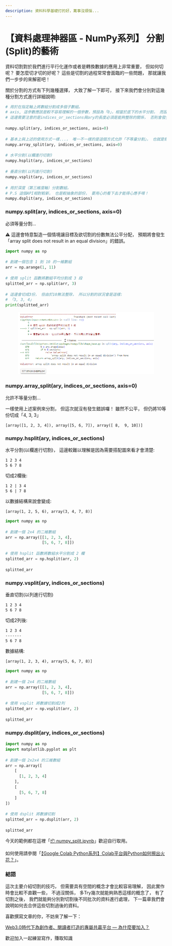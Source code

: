 ```yaml
---
description: 資料科學基礎打的好，萬事沒煩惱...
---
```


# 【資料處理神器區 - NumPy系列】 分割(Split)的藝術

資料切割對於我們進行平行化運作或者是轉換數據的應用上非常重要， 但如何切呢？ 要怎麼切才切的好呢？ 這些是切割的過程常常會面臨的一些問題， 那就讓我們一步步的來解密吧！

關於分割的方式有下列幾種選擇， 大致了解一下即可， 接下來我們會分別對這幾種分割方式進行詳細說明:

```python
# 用於在指定軸上將數組分割成多個子數組。
# axis, 這參數應該是較不容易理解的一個參數，預設為「0」，相當於底下的水平分割， 而設定為「1」則為垂直分割
# 這邊需要注意的是indices_or_sections與ary的長度必須是能夠整除的關係， 否則會發生錯誤， 簡單來說ary有10個元素， 但要切成3份， 由於無法公平分配， 因此將導致錯誤發生。

numpy.split(ary, indices_or_sections, axis=0)

# 基本上與上述的使用方式一樣...， 唯一不一樣的是這個方式允許「不等量分割」， 也就是假設ary有10個元素， 切成3份是被允許的。
numpy.array_split(ary, indices_or_sections, axis=0)

# 水平分割(以欄進行切割)
numpy.hsplit(ary, indices_or_sections)

# 垂直分割(以列進行切割)
numpy.vsplit(ary, indices_or_sections)

# 用於深度（第三維度軸）分割數組。
# P.S 這個API相對較新， 也是較抽象的部份， 要用心的看下去才能得心應手唷！
numpy.dsplit(ary, indices_or_sections)
```

### numpy.split(ary, indices\_or\_sections, axis=0)

必須等量分割...

⚠️ 這邊會特意製造一個情境讓目標及欲切割的份數無法公平分配， 預期將會發生「array split does not result in an equal division」的錯誤。

```python
import numpy as np

# 創建一個包含 1 到 10 的一維數組
arr = np.arange(1, 11)

# 使用 split 函數將數組平均分割成 3 段
splitted_arr = np.split(arr, 3)

# 這邊會切成3份， 但由於10無法整除， 所以分割的狀況會是這樣:
# 「3, 3, 4」
print(splitted_arr)
```



<figure><img src="../.gitbook/assets/發生錯誤.png" alt=""><figcaption></figcaption></figure>



### numpy.array\_split(ary, indices\_or\_sections, axis=0)

允許不等量分割...

一樣使用上述案例來分割， 但這次就沒有發生錯誤囉！ 雖然不公平， 但仍將10等份切成「4, 3, 3」

```
[array([1, 2, 3, 4]), array([5, 6, 7]), array([ 8,  9, 10])]
```

### numpy.hsplit(ary, indices\_or\_sections)

水平分割(以欄進行切割)， 這邊較難以理解是因為需要搭配圖來看才會清楚:

```
1 2 3 4
5 6 7 8
```

切成2欄後:

```
1 2 | 3 4
5 6 | 7 8
```

以數據結構來說會變成:

```
[array(1, 2, 5, 6), array(3, 4, 7, 8)]
```

```python
import numpy as np

# 創建一個 2x4 的二維數組
arr = np.array([[1, 2, 3, 4],
                [5, 6, 7, 8]])

# 使用 hsplit 函數將數組水平分割成 2 欄
splitted_arr = np.hsplit(arr, 2)

splitted_arr
```

### numpy.vsplit(ary, indices\_or\_sections)

垂直切割(以列進行切割)

```
1 2 3 4
5 6 7 8
```

切成2列後:

```
1 2 3 4
-------
5 6 7 8
```

數據結構:

```
[array(1, 2, 3, 4), array(5, 6, 7, 8)]
```

```python
import numpy as np

# 創建一個 2x4 的二維數組
arr = np.array([[1, 2, 3, 4],
                [5, 6, 7, 8]])

# 使用 vsplit 將數據切割成2列
splitted_arr = np.vsplit(arr, 2)

splitted_arr
```

### numpy.dsplit(ary, indices\_or\_sections)

```python
import numpy as np
import matplotlib.pyplot as plt

# 創建一個 2x2x4 的三維數組
arr = np.array([
    [
      [1, 2, 3, 4]
    ],
    [
      [5, 6, 7, 8]
    ]
])

# 使用 dsplit 將數據切割
splitted_arr = np.dsplit(arr, 2)

splitted_arr
```

今天的範例都在這裡「[📦 numpy\_split.ipynb](https://github.com/weihanchen/google-colab-python-learn/blob/main/jupyter-examples/numpy/numpy\_split.ipynb)」歡迎自行取用。

如何使用請參閱「[【Google Colab Python系列】Colab平台與Python如何擦出火花？](https://www.potatomedia.co/s/aNLHZe3S)」。

### 結語

這次主要介紹切割的技巧， 但需要具有空間的概念才會比較容易理解， 因此實作時會比較不直觀一些， 不過沒關係， 多Try幾次就能夠熟悉這樣的概念了， 有了切割之後， 我們就能夠分別對切割後不同批次的資料進行處理， 下一篇章我們會說明如何去合併這些切割過後的資料。





喜歡撰寫文章的你，不妨來了解一下：

[Web3.0時代下為創作者、閱讀者打造的專屬共贏平台 — 為什麼要加入？](https://www.potatomedia.co/s/2PmFxsq)

歡迎加入一起練習寫作，賺取知識
